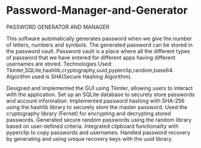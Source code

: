 # Password-Manager-and-Generator

PASSWORD GENERATOR AND MANAGER

This software automatically generates password when we give the number of letters, numbers and symbols. The generated password can be stored in the password vault. Password vault is a place where all the different types of password that we have entered for different apps having different usernames are stored. Technologies Used: Tkinter,SQLite,hashlib,cryptography,uuid,pyperclip,random,base64. Algorithm used is SHA(Secure Hashing Algorithm).

Designed and implemented the GUI using Tkinter, allowing users to interact with the application. Set up an SQLite database to securely store passwords and account information. Implemented password hashing with SHA-256 using the hashlib library to securely store the master password. Used the cryptography library (Fernet) for encrypting and decrypting stored passwords. Generated secure random passwords using the random library based on user-defined criteria. Integrated clipboard functionality with pyperclip to copy passwords and usernames. Handled password recovery by generating and using unique recovery keys with the uuid library.
